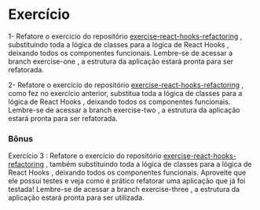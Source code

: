# Exercício

1- Refatore o exercicio do repositório [exercise-react-hooks-refactoring](https://github.com/tryber/exercise-react-hooks-refactoring) , substituindo toda a lógica de classes para a lógica de React Hooks , deixando todos os componentes funcionais. Lembre-se de acessar a branch exercise-one , a estrutura da aplicação estará pronta para ser refatorada.

2- Refatore o exercício do repositório [exercise-react-hooks-refactoring](https://github.com/tryber/exercise-react-hooks-refactoring)  , como fez no exercício anterior, substitua toda a lógica de classes para a lógica de React Hooks , deixando todos os componentes funcionais. Lembre-se de acessar a branch exercise-two , a estrutura da aplicação estará pronta para ser refatorada.

### Bônus

Exercício 3 : Refatore o exercício do repositório [exercise-react-hooks-refactoring](https://github.com/tryber/exercise-react-hooks-refactoring) , também substituindo toda a lógica de classes para a lógica de React Hooks , deixando todos os componentes funcionais. Aproveite que ele possui testes e veja como é prático refatorar uma aplicação que já foi testada! Lembre-se de acessar a branch exercise-three , a estrutura da aplicação estará pronta para ser utilizada.